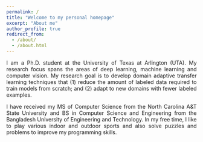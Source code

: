 ```yaml
---
permalink: /
title: "Welcome to my personal homepage"
excerpt: "About me"
author_profile: true
redirect_from:
  - /about/
  - /about.html
---
```


<p align="justify">
I am a Ph.D. student at the University of Texas at Arlington (UTA). My research focus spans the areas of deep learning, machine learning and computer vision. My research goal is to develop domain adaptive transfer learning techniques that (1) reduce the amount of labeled data required to train models from scratch; and (2) adapt to new domains with fewer labeled examples.
</p>

<p align="justify">
I have received my MS of Computer Science from the North Carolina A&T State University and BS in Computer Science and Engineering from the Bangladesh University of Engineering and Technology. In my free time, I like to play various indoor and outdoor sports and also solve puzzles and problems to improve my programming skills.
</p>
